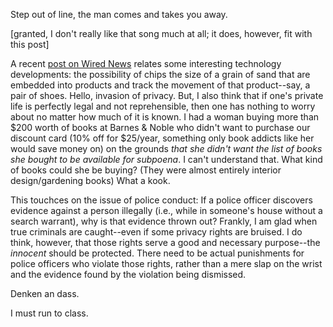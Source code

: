 Step out of line, the man comes and takes you away.

[granted, I don't really like that song much at all; it does, however, fit with this post]

A recent <a href="http://www.wired.com/news/business/0,1367,62468,00.html">post on Wired News</a> relates some interesting technology developments: the possibility of chips the size of a grain of sand that are embedded into products and track the movement of that product--say, a pair of shoes.  Hello, invasion of privacy.  But, I also think that if one's private life is perfectly legal and not reprehensible, then one has nothing to worry about no matter how much of it is known.  I had a woman buying more than $200 worth of books at Barnes &amp; Noble who didn't want to purchase our discount card (10% off for $25/year, something only book addicts like her would save money on) on the grounds <i>that she didn't want the list of books she bought to be available for subpoena</i>.  I can't understand that.  What kind of books could she be buying?  (They were almost entirely interior design/gardening books)  What a kook.

This touchces on the issue of police conduct:
If a police officer discovers evidence against a person illegally (i.e., while in someone's house without a search warrant), why is that evidence thrown out?  Frankly, I am glad when true criminals are caught--even if some privacy rights are bruised.  I do think, however, that those rights serve a good and necessary purpose--the <i>innocent</i> should be protected.  There need to be actual punishments for police officers who violate those rights, rather than a mere slap on the wrist and the evidence found by the violation being dismissed.

Denken an dass.

I must run to class.